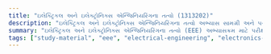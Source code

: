 ```yaml
---
title: "ઇલેક્ટ્રિકલ અને ઇલેક્ટ્રોનિક્સ એન્જિનિયરિંગના તત્વો (1313202)"
description: "ઇલેક્ટ્રિકલ અને ઇલેક્ટ્રોનિક્સ એન્જિનિયરિંગના તત્વો અભ્યાસ સામગ્રી અને પરીક્ષા ઉકેલોનો સંગ્રહ"
summary: "ઇલેક્ટ્રિકલ અને ઇલેક્ટ્રોનિક્સ એન્જિનિયરિંગના તત્વો (EEE) અભ્યાસક્રમ માટે પરીક્ષા ઉકેલો અને અભ્યાસ સામગ્રીનો વ્યાપક સંગ્રહ"
tags: ["study-material", "eee", "electrical-engineering", "electronics-engineering", "exam-solutions", "1313202"]
---
```

